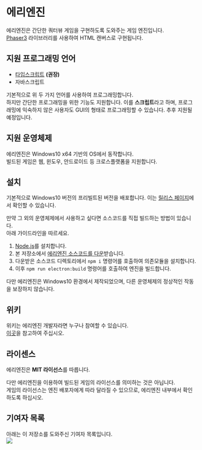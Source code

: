# 에리엔진
에리엔진은 간단한 쿼터뷰 게임을 구현하도록 도와주는 게임 엔진입니다.  
[Phaser3](https://github.com/photonstorm/phaser) 라이브러리를 사용하여 HTML 캔버스로 구현됩니다.

## 지원 프로그래밍 언어
* [타입스크립트](https://www.typescriptlang.org/) **(권장)**
* 자바스크립트

기본적으로 위 두 가지 언어를 사용하여 프로그래밍합니다.  
하지만 간단한 프로그래밍을 위한 기능도 지원합니다. 이를 **스크립트**라고 하며, 프로그래밍에 익숙하지 않은 사용자도 GUI의 형태로 프로그래밍할 수 있습니다. 추후 지원될 예정입니다.

## 지원 운영체제
에리엔진은 Windows10 x64 기반의 OS에서 동작합니다.  
빌드된 게임은 웹, 윈도우, 안드로이드 등 크로스플랫폼을 지원합니다.

## 설치
기본적으로 Windows10 버전의 프리빌트된 버전을 배포합니다. 이는 [릴리스 페이지](https://github.com/izure1/eriengine4/releases)에서 확인할 수 있습니다.

만약 그 외의 운영체제에서 사용하고 싶다면 소스코드를 직접 빌드하는 방법이 있습니다.  
아래 가이드라인을 따르세요.

1. [Node.js](https://nodejs.org/ko/download/)를 설치합니다.
2. 본 저장소에서 [에리엔진 소스코드를 다운](https://github.com/izure1/eriengine4/archive/master.zip)받습니다.
3. 다운받은 소스코드 디렉토리에서 `npm i` 명령어를 호출하여 의존모듈을 설치합니다.
4. 이후 `npm run electron:build` 명령어를 호출하여 엔진을 빌드합니다.

다만 에리엔진은 Windows10 환경에서 제작되었으며, 다른 운영체제의 정상적인 작동을 보장하지 않습니다.

## 위키
위키는 에리엔진 개발자라면 누구나 참여할 수 있습니다.  
[이곳](https://izure1.github.io/eriengine4/wiki/)을 참고하여 주십시오.

## 라이센스
에리엔진은 **MIT 라이선스**를 따릅니다.  

다만 에리엔진을 이용하여 빌드된 게임의 라이선스를 의미하는 것은 아닙니다.  
게임의 라이선스는 엔진 배포자에게 따라 달라질 수 있으므로, 에리엔진 내부에서 확인하도록 하십시오.

## 기여자 목록
아래는 이 저장소를 도와주신 기여자 목록입니다.  
<img src="https://contributors-img.web.app/image?repo=izure1/eriengine4">

